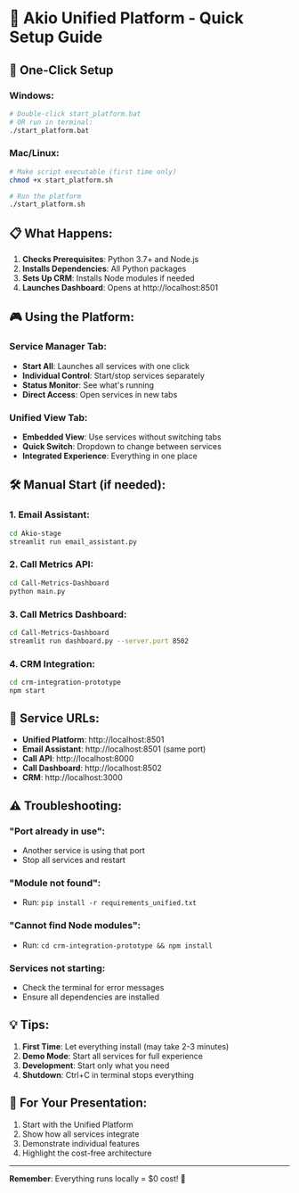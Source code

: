 # 🎯 Akio Unified Platform - Quick Setup Guide

## 🚀 One-Click Setup

### Windows:
```bash
# Double-click start_platform.bat
# OR run in terminal:
./start_platform.bat
```

### Mac/Linux:
```bash
# Make script executable (first time only)
chmod +x start_platform.sh

# Run the platform
./start_platform.sh
```

## 📋 What Happens:

1. **Checks Prerequisites**: Python 3.7+ and Node.js
2. **Installs Dependencies**: All Python packages
3. **Sets Up CRM**: Installs Node modules if needed
4. **Launches Dashboard**: Opens at http://localhost:8501

## 🎮 Using the Platform:

### Service Manager Tab:
- **Start All**: Launches all services with one click
- **Individual Control**: Start/stop services separately
- **Status Monitor**: See what's running
- **Direct Access**: Open services in new tabs

### Unified View Tab:
- **Embedded View**: Use services without switching tabs
- **Quick Switch**: Dropdown to change between services
- **Integrated Experience**: Everything in one place

## 🛠️ Manual Start (if needed):

### 1. Email Assistant:
```bash
cd Akio-stage
streamlit run email_assistant.py
```

### 2. Call Metrics API:
```bash
cd Call-Metrics-Dashboard
python main.py
```

### 3. Call Metrics Dashboard:
```bash
cd Call-Metrics-Dashboard
streamlit run dashboard.py --server.port 8502
```

### 4. CRM Integration:
```bash
cd crm-integration-prototype
npm start
```

## 📍 Service URLs:

- **Unified Platform**: http://localhost:8501
- **Email Assistant**: http://localhost:8501 (same port)
- **Call API**: http://localhost:8000
- **Call Dashboard**: http://localhost:8502
- **CRM**: http://localhost:3000

## ⚠️ Troubleshooting:

### "Port already in use":
- Another service is using that port
- Stop all services and restart

### "Module not found":
- Run: `pip install -r requirements_unified.txt`

### "Cannot find Node modules":
- Run: `cd crm-integration-prototype && npm install`

### Services not starting:
- Check the terminal for error messages
- Ensure all dependencies are installed

## 💡 Tips:

1. **First Time**: Let everything install (may take 2-3 minutes)
2. **Demo Mode**: Start all services for full experience
3. **Development**: Start only what you need
4. **Shutdown**: Ctrl+C in terminal stops everything

## 🎯 For Your Presentation:

1. Start with the Unified Platform
2. Show how all services integrate
3. Demonstrate individual features
4. Highlight the cost-free architecture

---

**Remember**: Everything runs locally = $0 cost! 🎉